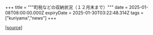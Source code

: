+++
title = """町税などの収納状況（１２月末まで）"""
date = 2025-01-08T08:00:00.000Z
expiryDate = 2025-01-30T03:22:48.314Z
tags = ["kuriyama","news"]
+++


[[source]](https://www.town.kuriyama.hokkaido.jp/soshiki/35/946.html)
